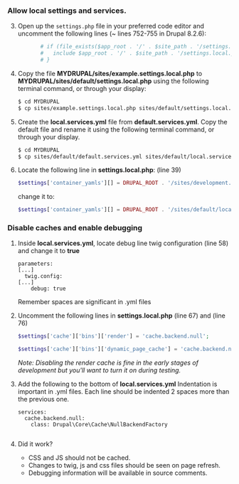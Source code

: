 ### Allow local settings and services.
3. Open up the `settings.php` file in your preferred code editor and uncomment the following lines (~ lines 752-755 in Drupal 8.2.6):

	```php
           # if (file_exists($app_root . '/' . $site_path . '/settings.local.php')) {
           #   include $app_root . '/' . $site_path . '/settings.local.php';
           # }
	```
4. Copy the file **MYDRUPAL/sites/example.settings.local.php** to **MYDRUPAL/sites/default/settings.local.php** using the following terminal command, or through your display:

	```bash
	$ cd MYDRUPAL
	$ cp sites/example.settings.local.php sites/default/settings.local.php
	```

5. Create the **local.services.yml** file from **default.services.yml**. Copy the default file and rename it using the following terminal command, or through your display.
	
	```bash
	$ cd MYDRUPAL
	$ cp sites/default/default.services.yml sites/default/local.services.yml
	```

6. Locate the following line in **settings.local.php**: (line 39)
	
	```php
	$settings['container_yamls'][] = DRUPAL_ROOT . '/sites/development.services.yml';
	```
	
	change it to:
	
	```php
	$settings['container_yamls'][] = DRUPAL_ROOT . '/sites/default/local.services.yml';
	```

### Disable caches and enable debugging

1. Inside **local.services.yml**, locate debug line twig configuration (line 58) and change it to **true**
	
	```
	parameters:
	[...]
	  twig.config:
	[...]
  	    debug: true
	```
	Remember spaces are significant in .yml files
 
2. Uncomment the following lines in **settings.local.php** (line 67) and (line 76)
	
	```php
	$settings['cache']['bins']['render'] = 'cache.backend.null';
	```
	```php
	$settings['cache']['bins']['dynamic_page_cache'] = 'cache.backend.null';
	```
	*Note: Disabling the render cache is fine in the early stages of development but you'll want to turn it on during testing.*
	
2. Add the following to the bottom of **local.services.yml** Indentation is important in .yml files. Each line should be indented 2 spaces more than the previous one.
	
	```
	services:
	  cache.backend.null:
	    class: Drupal\Core\Cache\NullBackendFactory
	    
	```
	
3. Did it work?
	
	* CSS and JS should not be cached.	
	* Changes to twig, js and css files should be seen on page refresh.
	* Debugging information will be available in source comments.